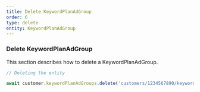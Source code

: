 ```yaml
---
title: Delete KeywordPlanAdGroup
order: 6
type: delete
entity: KeywordPlanAdGroup
---
```


### Delete KeywordPlanAdGroup

This section describes how to delete a KeywordPlanAdGroup.

```javascript
// Deleting the entity

await customer.keywordPlanAdGroups.delete('customers/1234567890/keywordPlanAdGroups/123123123')
```
